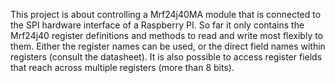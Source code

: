 This project is about controlling a Mrf24j40MA module that is connected to the SPI hardware interface of a Raspberry PI.
So far it only contains the Mrf24j40 register definitions and methods to read and write most flexibly to them.
Either the register names can be used, or the direct field names within registers (consult the datasheet).
It is also possible to access register fields that reach across multiple registers (more than 8 bits).

